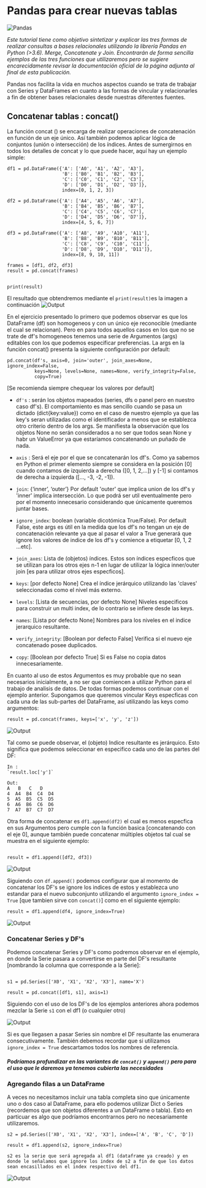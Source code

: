 # Pandas para crear nuevas tablas
![Pandas](https://cdn-images-1.medium.com/max/800/1*bxWjusjpwm3PHP4q6lWnQQ.png)


*Este tutorial tiene como objetivo sintetizar y explicar las tres formas de realizar consultas a bases relacionales utilizando la librería Pandas en Python (>3.6). Merge, Concatenate y Join.
Encontrarán de forma sencilla ejemplos de las tres funciones que utilizaremos pero se sugiere encarecidamente revisar la documentación oficial de la página adjunta al final de esta publicación.*

Pandas nos facilita la vida en muchos aspectos cuando se trata de trabajar con Series y DataFrames en cuanto a las formas de vincular y relacionarles a fin de obtener bases relacionales desde nuestras diferentes fuentes.

## Concatenar tablas : concat() 

La función concat () se encarga de realizar operaciones de concatenación en función de un eje único. Así también podemos aplicar lógica de conjuntos (unión o intersección) de los índices.
Antes de sumergirnos en todos los detalles de concat y lo que puede hacer, aquí hay un ejemplo simple:


~~~~
df1 = pd.DataFrame({'A': ['A0', 'A1', 'A2', 'A3'],
                    'B': ['B0', 'B1', 'B2', 'B3'],
                    'C': ['C0', 'C1', 'C2', 'C3'],
                    'D': ['D0', 'D1', 'D2', 'D3']},
                    index=[0, 1, 2, 3])

df2 = pd.DataFrame({'A': ['A4', 'A5', 'A6', 'A7'],
                    'B': ['B4', 'B5', 'B6', 'B7'],
                    'C': ['C4', 'C5', 'C6', 'C7'],
                    'D': ['D4', 'D5', 'D6', 'D7']},
                    index=[4, 5, 6, 7])

df3 = pd.DataFrame({'A': ['A8', 'A9', 'A10', 'A11'],
                    'B': ['B8', 'B9', 'B10', 'B11'],
                    'C': ['C8', 'C9', 'C10', 'C11'],
                    'D': ['D8', 'D9', 'D10', 'D11']},
                    index=[8, 9, 10, 11])

frames = [df1, df2, df3]
result = pd.concat(frames)


print(result)

~~~~
El resultado que obtendremos mediante el `print(result)`es la imagen a continuación 
![Output](https://pandas.pydata.org/pandas-docs/version/0.23.0/_images/merging_concat_basic.png)

En el ejercicio presentado lo primero que podemos observar es que los DataFrame (df) son homogeneos y con un único eje reconocible (mediante el cual se relacionan). Pero en para todos aquellos casos en los que no se trate de df's homogeneos tenemos una serie de Argumentos (args) editables con los que podemos especificar preferencias.
La args en la función concat() presenta la siguiente configuración por default:

~~~~
pd.concat(df's, axis=0, join='outer', join_axes=None, ignore_index=False,
          keys=None, levels=None, names=None, verify_integrity=False,
          copy=True)
~~~~
[Se recomienda siempre chequear los valores por default]

* `df's` : serán los objetos mapeados (series, dfs o panel pero en nuestro caso df's). El comportamiento es mas sencillo cuando se pasa un dictado (dict{key:value}) como en el caso de nuestro ejemplo ya que las key's seran utilizadas como el identificador a menos que se establezca otro criterio dentro de los args. Se manifiesta la observación que los objetos None no serán considerados a no ser que todos sean None y habr un ValueError ya que estaríamos concatenando un puñado de nada.   

* `axis` : Será el eje por el que se concatenarán los df's. Como ya sabemos en Python el primer elemento siempre se considera en la posición [0] cuando contamos de izquierda a derecha ([0, 1, 2,...]) y [-1] si contamos de derecha a izquierda ([..., -3, -2, -1]).

* `join`: {‘inner’, ‘outer’} Por default 'outer' que implica union de los df's y 'inner' implica intersección. Lo que podrá ser util eventualmente pero por el momento innecesario considerando que únicamente queremos juntar bases.

* `ignore_index`: boolean (variable dicotómica True/False). Por default False, este args es útil en la medida que los df's no tengan un eje de concatenación relevante ya que al pasar el valor a True generará que ignore los valores de indice de los df's y comience a etiquetar [0, 1, 2 ...etc].

* `join_axes`: Lista de (objetos) índices. Estos son índices especficos que se utilizan para los otros ejes n-1 en lugar de utilizar la lógica inner/outer join [es para utilizar otros ejes especficos].

* `keys`: [por defecto None] Crea el índice jerárquico utilizando las 'claves' seleccionadas como el nivel más externo.

* `levels`: [Lista de secuencias, por defecto None] Niveles especificos para construir un multi index, de lo contrario se infiere desde las keys.

* `names`: [Lista por defecto None] Nombres para los niveles en el indice jerarquico resultante.

* `verify_integrity`: [Boolean por defecto False] Verifica si el nuevo eje concatenado posee duplicados.

* `copy`: [Boolean por defecto True] Si es False no copia datos innecesariamente. 

En cuanto al uso de estos Argumentos es muy probable que no sean necesarios inicialmente, a no ser que comiencen a utilizar Python para el trabajo de analisis de datos. De todas formas podemos continuar con el ejemplo anterior. Supongamos que queremos vincular Keys especficas con cada una de las sub-partes del DataFrame, así utilizando las keys como argumentos: 

`result = pd.concat(frames, keys=['x', 'y', 'z'])`

![Output](https://pandas.pydata.org/pandas-docs/version/0.23.0/_images/merging_concat_keys.png)

Tal como se puede observar, el (objeto) Indice resultante es jerárquico. Esto significa que podemos seleccionar en especifico cada uno de las partes del DF:

~~~~
In :
`result.loc['y']` 

Out: 
A   B   C   D
4  A4  B4  C4  D4
5  A5  B5  C5  D5
6  A6  B6  C6  D6
7  A7  B7  C7  D7
~~~~

Otra forma de concatenar es `df1.append(df2)` el cual es menos especfica en sus Argumentos pero cumple con la función basica [concatenando con el eje 0], aunque también puede concatenar múltiples objetos tal cual se muestra en el siguiente ejemplo: 

~~~~

result = df1.append([df2, df3])

~~~~

![Output](https://pandas.pydata.org/pandas-docs/version/0.23.0/_images/merging_append3.png)

Siguiendo con `df.append()` podemos configurar que al momento de concatenar los DF's se ignore los indices de estos y establezca uno estandar para el nuevo subconjunto utilizando el argumento `ignore_index = True` [que tambien sirve con `concat()`] como en el siguiente ejemplo:

~~~~
result = df1.append(df4, ignore_index=True)
~~~~

![Output](https://pandas.pydata.org/pandas-docs/version/0.23.0/_images/merging_concat_ignore_index.png)

### Concatenar Series y DF's
Podemos concatenar Series y DF's como podremos observar en el ejemplo, en donde la Serie pasara a convertirse en parte del DF's resultante [nombrando la columna que corresponde a la Serie]:

~~~~

s1 = pd.Series(['X0', 'X1', 'X2', 'X3'], name='X') 

result = pd.concat([df1, s1], axis=1) 
~~~~

Siguiendo con el uso de los DF's de los ejemplos anteriores ahora podemos mezclar la Serie `s1` con el df1 (o cualquier otro)

![Output](https://pandas.pydata.org/pandas-docs/version/0.23.0/_images/merging_concat_mixed_ndim.png)

Si es que llegasen a pasar Series sin nombre el DF resultante las enumerara consecutivamente. También debemos recordar que si utilizamos `ignore_index = True` descartamos todos los nombres de referencia.

##### Podríamos profundizar en las variantes de `concat()` y `append()` pero para el uso que le daremos ya tenemos cubierta las necesidades

### Agregando fílas a un DataFrame

A veces no necesitamos incluir una tabla completa sino que únicamente uno o dos caso al DataFrame, para ello podemos utilizar Dict o Series (recordemos que son objetos diferentes a un DataFrame o tabla). Esto en particuar es algo que podríamos encontrarnos pero no necesariamente utilizaremos.

~~~~
s2 = pd.Series(['X0', 'X1', 'X2', 'X3'], index=['A', 'B', 'C', 'D'])

result = df1.append(s2, ignore_index=True)

s2 es la serie que será agregada al df1 (dataframe ya creado) y en donde le señalamos que ignore los index de s2 a fin de que los datos sean encasillados en el index respectivo del df1.
~~~~

![Output](https://pandas.pydata.org/pandas-docs/stable/_images/merging_append_series_as_row.png)


















